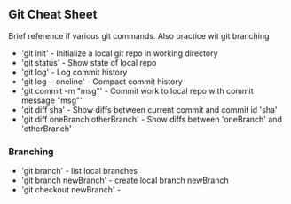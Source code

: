 ## Git Cheat Sheet

Brief reference if various git commands. Also practice wit git branching


* 'git init' - Initialize a local git repo in working directory
* 'git status' - Show state of local repo
* 'git log' - Log commit history
* 'git log --oneline' - Compact commit history
* 'git commit -m "msg"' - Commit work to local repo with commit message "msg"'
* 'git diff sha' - Show diffs between current commit and commit id 'sha'
* 'git diff oneBranch otherBranch' - Show diffs between 'oneBranch' and 'otherBranch'

### Branching
* 'git branch' - list local branches
* 'git branch newBranch' - create local branch newBranch
* 'git checkout newBranch' -
